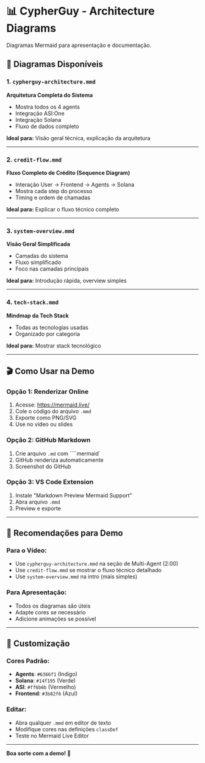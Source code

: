 # 📊 CypherGuy - Architecture Diagrams

Diagramas Mermaid para apresentação e documentação.

## 🎯 Diagramas Disponíveis

### 1. `cypherguy-architecture.mmd`
**Arquitetura Completa do Sistema**
- Mostra todos os 4 agents
- Integração ASI:One
- Integração Solana
- Fluxo de dados completo

**Ideal para:** Visão geral técnica, explicação da arquitetura

---

### 2. `credit-flow.mmd`
**Fluxo Completo de Crédito (Sequence Diagram)**
- Interação User → Frontend → Agents → Solana
- Mostra cada step do processo
- Timing e ordem de chamadas

**Ideal para:** Explicar o fluxo técnico completo

---

### 3. `system-overview.mmd`
**Visão Geral Simplificada**
- Camadas do sistema
- Fluxo simplificado
- Foco nas camadas principais

**Ideal para:** Introdução rápida, overview simples

---

### 4. `tech-stack.mmd`
**Mindmap da Tech Stack**
- Todas as tecnologias usadas
- Organizado por categoria

**Ideal para:** Mostrar stack tecnológico

---

## 🎬 Como Usar na Demo

### Opção 1: Renderizar Online
1. Acesse: https://mermaid.live/
2. Cole o código do arquivo `.mmd`
3. Exporte como PNG/SVG
4. Use no vídeo ou slides

### Opção 2: GitHub Markdown
1. Crie arquivo `.md` com ````mermaid`
2. GitHub renderiza automaticamente
3. Screenshot do GitHub

### Opção 3: VS Code Extension
1. Instale "Markdown Preview Mermaid Support"
2. Abra arquivo `.mmd`
3. Preview e exporte

---

## 📝 Recomendações para Demo

### Para o Vídeo:
- Use `cypherguy-architecture.mmd` na seção de Multi-Agent (2:00)
- Use `credit-flow.mmd` se mostrar o fluxo técnico detalhado
- Use `system-overview.mmd` na intro (mais simples)

### Para Apresentação:
- Todos os diagramas são úteis
- Adapte cores se necessário
- Adicione animações se possível

---

## 🎨 Customização

### Cores Padrão:
- **Agents**: `#6366f1` (Indigo)
- **Solana**: `#14f195` (Verde)
- **ASI**: `#ff6b6b` (Vermelho)
- **Frontend**: `#3b82f6` (Azul)

### Editar:
- Abra qualquer `.mmd` em editor de texto
- Modifique cores nas definições `classDef`
- Teste no Mermaid Live Editor

---

**Boa sorte com a demo! 🚀**

